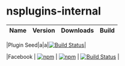 # nsplugins-internal
|Name|Version|Downloads|Build|
|----|-------|---------|-----|

|Plugin Seed|a|a|[![Build Status](https://travis-ci.org/NativeScript/nativescript-plugin-seed.svg?branch=master)](https://travis-ci.org/NativeScript/nativescript-plugin-seed)|

|Facebook | [![npm](https://img.shields.io/npm/v/nativescript-facebook.svg)](https://www.npmjs.com/package/nativescript-facebook) | 
[![npm](https://img.shields.io/npm/dm/nativescript-facebook.svg)](https://www.npmjs.com/package/nativescript-facebook) |
[![Build Status](https://travis-ci.org/NativeScript/nativescript-facebook.svg?branch=master)](https://travis-ci.org/NativeScript/nativescript-facebook) |
